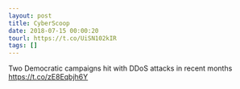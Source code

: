 ```yaml
---
layout: post
title: CyberScoop
date: 2018-07-15 00:00:20
tourl: https://t.co/UiSN102kIR
tags: []
---
```

Two Democratic campaigns hit with DDoS attacks in recent months https://t.co/zE8Eqbjh6Y
